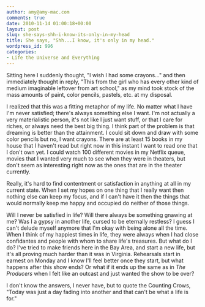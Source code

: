 ```yaml
---
author: amy@amy-mac.com
comments: true
date: 2010-11-14 01:00:18+00:00
layout: post
slug: she-says-shh-i-know-its-only-in-my-head
title: She says, "Shh...I know, it's only in my head."
wordpress_id: 996
categories:
- Life the Universe and Everything
---
```


Sitting here I suddenly thought, "I wish I had some crayons..." and then immediately thought in reply, "This from the girl who has every other kind of medium imaginable leftover from art school," as my mind took stock of the mass amounts of paint, color pencils, pastels, etc. at my disposal.

I realized that this was a fitting metaphor of my life. No matter what I have I'm never satisfied; there's always something else I want. I'm not actually a very materialistic person, it's not like I just want stuff, or that I care for riches, or always need the best big thing. I think part of the problem is that dreaming is better than the attainment. I could sit down and draw with some color pencils but no, I want crayons. There are at least 15 books in my house that I haven't read but right now in this instant I want to read one that I don't own yet. I could watch 100 different movies in my Netflix queue, movies that I wanted very much to see when they were in theaters, but don't seem as interesting right now as the ones that are in the theater currently.

Really, it's hard to find contentment or satisfaction in anything at all in my current state. When I set my hopes on one thing that I really want then nothing else can keep my focus, and if I can't have it then the things that would normally keep me happy and occupied do neither of those things.

Will I never be satisfied in life? Will there always be something gnawing at me? Was I a gypsy in another life, cursed to be eternally restless? I guess I can't delude myself anymore that I'm okay with being alone all the time. When I think of my happiest times in life, they were always when I had close confidantes and people with whom to share life's treasures. But what do I do? I've tried to make friends here in the Bay Area, and start a new life, but it's all proving much harder than it was in Virginia. Rehearsals start in earnest on Monday and I know I'll feel better once they start, but what happens after this show ends? Or what if it ends up the same as in _The Producers_ when I felt like an outcast and just wanted the show to be over?

I don't know the answers, I never have, but to quote the Counting Crows, "Today was just a day fading into another and that can't be what a life is for."
